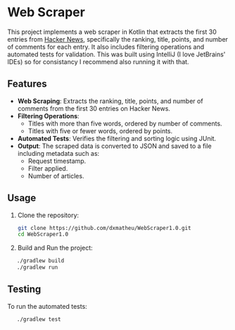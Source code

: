 # Web Scraper

This project implements a web scraper in Kotlin that extracts the first 30 entries from [Hacker News](https://news.ycombinator.com/), specifically the ranking, title, points, and number of comments for each entry. It also includes filtering operations and automated tests for validation. This was built using IntelliJ (I love JetBrains' IDEs) so for consistancy I recommend also running it with that.

## Features

- **Web Scraping**: Extracts the ranking, title, points, and number of comments from the first 30 entries on Hacker News.
- **Filtering Operations**:
  - Titles with more than five words, ordered by number of comments.
  - Titles with five or fewer words, ordered by points.
- **Automated Tests**: Verifies the filtering and sorting logic using JUnit.
- **Output**: The scraped data is converted to JSON and saved to a file including metadata such as:
  - Request timestamp.
  - Filter applied.
  - Number of articles.

## Usage

1. Clone the repository:
   ```bash
   git clone https://github.com/dxmatheu/WebScraper1.0.git
   cd WebScraper1.0
   ```
2. Build and Run the project:
```bash
   ./gradlew build
   ./gradlew run
   ```

## Testing
To run the automated tests:
```bash
   ./gradlew test
   ```
